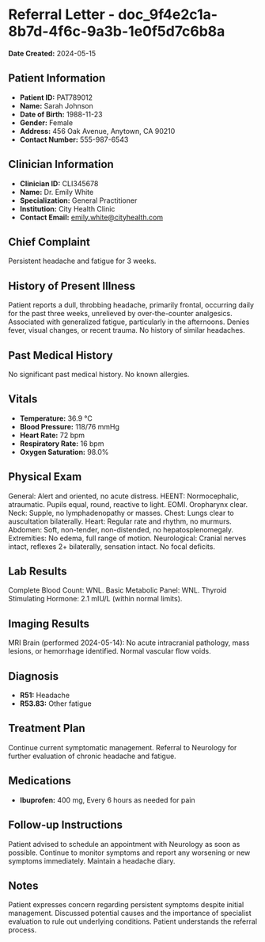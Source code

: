 # Referral Letter - doc_9f4e2c1a-8b7d-4f6c-9a3b-1e0f5d7c6b8a

**Date Created:** 2024-05-15

## Patient Information
*   **Patient ID:** PAT789012
*   **Name:** Sarah Johnson
*   **Date of Birth:** 1988-11-23
*   **Gender:** Female
*   **Address:** 456 Oak Avenue, Anytown, CA 90210
*   **Contact Number:** 555-987-6543

## Clinician Information
*   **Clinician ID:** CLI345678
*   **Name:** Dr. Emily White
*   **Specialization:** General Practitioner
*   **Institution:** City Health Clinic
*   **Contact Email:** emily.white@cityhealth.com

## Chief Complaint
Persistent headache and fatigue for 3 weeks.

## History of Present Illness
Patient reports a dull, throbbing headache, primarily frontal, occurring daily for the past three weeks, unrelieved by over-the-counter analgesics. Associated with generalized fatigue, particularly in the afternoons. Denies fever, visual changes, or recent trauma. No history of similar headaches.

## Past Medical History
No significant past medical history. No known allergies.

## Vitals
*   **Temperature:** 36.9 °C
*   **Blood Pressure:** 118/76 mmHg
*   **Heart Rate:** 72 bpm
*   **Respiratory Rate:** 16 bpm
*   **Oxygen Saturation:** 98.0%

## Physical Exam
General: Alert and oriented, no acute distress. HEENT: Normocephalic, atraumatic. Pupils equal, round, reactive to light. EOMI. Oropharynx clear. Neck: Supple, no lymphadenopathy or masses. Chest: Lungs clear to auscultation bilaterally. Heart: Regular rate and rhythm, no murmurs. Abdomen: Soft, non-tender, non-distended, no hepatosplenomegaly. Extremities: No edema, full range of motion. Neurological: Cranial nerves intact, reflexes 2+ bilaterally, sensation intact. No focal deficits.

## Lab Results
Complete Blood Count: WNL. Basic Metabolic Panel: WNL. Thyroid Stimulating Hormone: 2.1 mIU/L (within normal limits).

## Imaging Results
MRI Brain (performed 2024-05-14): No acute intracranial pathology, mass lesions, or hemorrhage identified. Normal vascular flow voids.

## Diagnosis
*   **R51:** Headache
*   **R53.83:** Other fatigue

## Treatment Plan
Continue current symptomatic management. Referral to Neurology for further evaluation of chronic headache and fatigue.

## Medications
*   **Ibuprofen:** 400 mg, Every 6 hours as needed for pain

## Follow-up Instructions
Patient advised to schedule an appointment with Neurology as soon as possible. Continue to monitor symptoms and report any worsening or new symptoms immediately. Maintain a headache diary.

## Notes
Patient expresses concern regarding persistent symptoms despite initial management. Discussed potential causes and the importance of specialist evaluation to rule out underlying conditions. Patient understands the referral process.